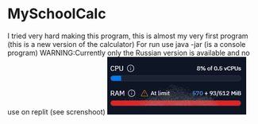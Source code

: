 # MySchoolCalc
I tried very hard making this program, this is almost my very first program (this is a new version of the calculator)
For run use java -jar (is a console program)
WARNING:Currently only the Russian version is available and no use on replit (see screnshoot)
![Lol](https://github.com/NullPointerExpension/MySchoolCalc/blob/aab61d222aa911b026cb654d38ff173f9ca4dcdf/%D0%B8%D0%B7%D0%BE%D0%B1%D1%80%D0%B0%D0%B6%D0%B5%D0%BD%D0%B8%D0%B5_2023-10-04_110543928.png)
